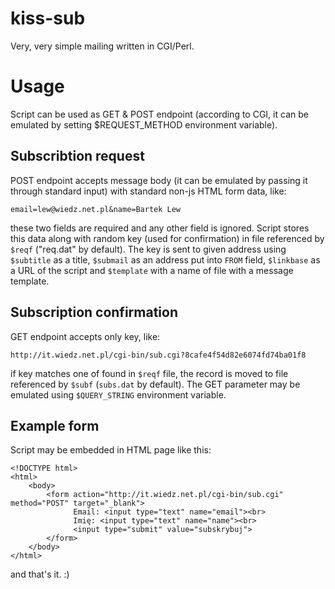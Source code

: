 kiss-sub
========

Very, very simple mailing written in CGI/Perl.

Usage
=====

Script can be used as GET & POST endpoint (according to
CGI, it can be emulated by setting $REQUEST_METHOD
environment variable).

Subscribtion request
--------------------

POST endpoint accepts message
body (it can be emulated by passing it through standard
input) with standard non-js HTML form data, like:

```
email=lew@wiedz.net.pl&name=Bartek Lew
```

these two fields are required and any other field is
ignored. Script stores this data along with random key
(used for confirmation) in file referenced by `$reqf`
("req.dat" by default). The key is sent to given address
using `$subtitle` as a title, `$submail` as an address
put into `FROM` field, `$linkbase` as a URL of the script
and `$template` with a name of file with a message template.

Subscription confirmation
-------------------------

GET endpoint accepts only key, like:

```
http://it.wiedz.net.pl/cgi-bin/sub.cgi?8cafe4f54d82e6074fd74ba01f8
```

if key matches one of found in `$reqf` file, the record is moved to
file referenced by `$subf` (`subs.dat` by default). The GET parameter
may be emulated using `$QUERY_STRING` environment variable.

Example form
------------

Script may be embedded in HTML page like this:

```
<!DOCTYPE html>
<html>
    <body>
        <form action="http://it.wiedz.net.pl/cgi-bin/sub.cgi" method="POST" target="_blank">
              Email: <input type="text" name="email"><br>
              Imię: <input type="text" name="name"><br>
              <input type="submit" value="subskrybuj">
        </form>
    </body>
</html>
```

and that's it. :)
